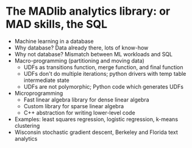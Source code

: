 # The MADlib analytics library: or MAD skills, the SQL
- Machine learning in a database
- Why database? Data already there, lots of know-how
- Why not database? Mismatch between ML workloads and SQL
- Macro-programming (partitioning and moving data)
    - UDFs as transitions function, merge function, and final function
    - UDFs don't do multiple iterations; python drivers with temp table
      intermediate state
    - UDFs are not polymorphic; Python code which generates UDFs
- Microprogramming
    - Fast linear algebra library for dense linear algebra
    - Custom library for sparse linear algebra
    - C++ abstraction for writing lower-level code
- Examples: least squares regression, logistic regression, k-means clustering
- Wisconsin stochastic gradient descent, Berkeley and Florida text analytics

